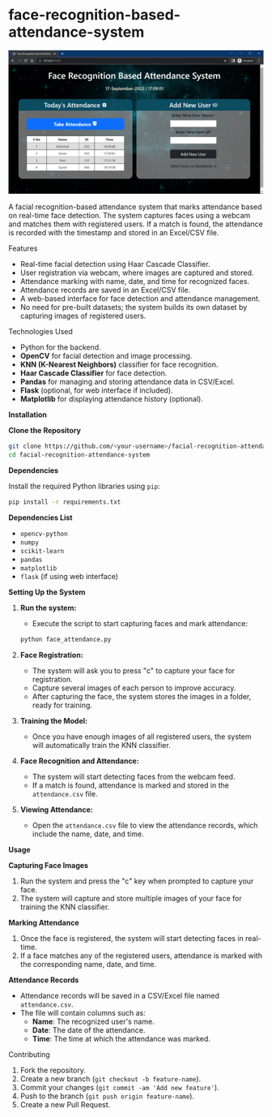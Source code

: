 # face-recognition-based-attendance-system  


![Face Recognition Based Attendance System](ss.png)

A facial recognition-based attendance system that marks attendance based on real-time face detection. The system captures faces using a webcam and matches them with registered users. If a match is found, the attendance is recorded with the timestamp and stored in an Excel/CSV file.

Features
- Real-time facial detection using Haar Cascade Classifier.
- User registration via webcam, where images are captured and stored.
- Attendance marking with name, date, and time for recognized faces.
- Attendance records are saved in an Excel/CSV file.
- A web-based interface for face detection and attendance management.
- No need for pre-built datasets; the system builds its own dataset by capturing images of registered users.

Technologies Used
- Python for the backend.
- **OpenCV** for facial detection and image processing.
- **KNN (K-Nearest Neighbors)** classifier for face recognition.
- **Haar Cascade Classifier** for face detection.
- **Pandas** for managing and storing attendance data in CSV/Excel.
- **Flask** (optional, for web interface if included).
- **Matplotlib** for displaying attendance history (optional).

 **Installation**

 **Clone the Repository**

```bash
git clone https://github.com/<your-username>/facial-recognition-attendance-system.git
cd facial-recognition-attendance-system
```

 **Dependencies**

Install the required Python libraries using `pip`:

```bash
pip install -r requirements.txt
```

 **Dependencies List**

- `opencv-python`
- `numpy`
- `scikit-learn`
- `pandas`
- `matplotlib`
- `flask` (if using web interface)

 **Setting Up the System**

1. **Run the system:**
   - Execute the script to start capturing faces and mark attendance:
   
   ```bash
   python face_attendance.py
   ```

2. **Face Registration:**
   - The system will ask you to press "c" to capture your face for registration.
   - Capture several images of each person to improve accuracy.
   - After capturing the face, the system stores the images in a folder, ready for training.

3. **Training the Model:**
   - Once you have enough images of all registered users, the system will automatically train the KNN classifier.

4. **Face Recognition and Attendance:**
   - The system will start detecting faces from the webcam feed.
   - If a match is found, attendance is marked and stored in the `attendance.csv` file.

5. **Viewing Attendance:**
   - Open the `attendance.csv` file to view the attendance records, which include the name, date, and time.

 **Usage**

 **Capturing Face Images**

1. Run the system and press the "c" key when prompted to capture your face.
2. The system will capture and store multiple images of your face for training the KNN classifier.

 **Marking Attendance**

1. Once the face is registered, the system will start detecting faces in real-time.
2. If a face matches any of the registered users, attendance is marked with the corresponding name, date, and time.

 **Attendance Records**

- Attendance records will be saved in a CSV/Excel file named `attendance.csv`.
- The file will contain columns such as:
  - **Name**: The recognized user's name.
  - **Date**: The date of the attendance.
  - **Time**: The time at which the attendance was marked.

Contributing

1. Fork the repository.
2. Create a new branch (`git checkout -b feature-name`).
3. Commit your changes (`git commit -am 'Add new feature'`).
4. Push to the branch (`git push origin feature-name`).
5. Create a new Pull Request.

